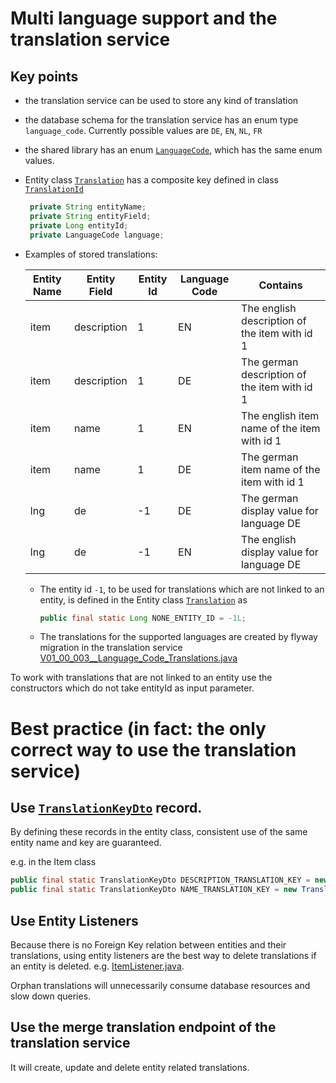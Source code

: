 # Multi language support and the translation service

## Key points
- the translation service can be used to store any kind of translation
- the database schema for the translation service has an enum type `language_code`. Currently possible values are `DE`, `EN`, `NL`, `FR`
- the shared library has an enum [`LanguageCode`](/shared_lib/src/main/java/de/der_e_coach/shared_lib/dto/translation/LanguageCode.java), which has the same enum values.
- Entity class [`Translation`](/translation_service/src/main/java/de/der_e_coach/translation_service/entity/Translation.java) has a composite key defined in class [`TranslationId`](/translation_service/src/main/java/de/der_e_coach/translation_service/entity/TranslationId.java)
  ```Java
   private String entityName;
   private String entityField;
   private Long entityId;
   private LanguageCode language;
  ```
- Examples of stored translations:

  | Entity Name | Entity Field | Entity Id | Language Code | Contains |
  | --- | --- | --- | --- | --- |
  | item | description | 1 | EN | The english description of the item with id 1 |
  | item | description | 1 | DE | The german description of the item with id 1 |
  | item | name | 1 | EN | The english item name of the item with id 1 |
  | item | name | 1 | DE | The german item name of the item with id 1 |
  | lng | de | -1 | DE | The german display value for language DE |
  | lng | de | -1 | EN | The english display value for language DE |

  - The entity id `-1`, to be used for translations which are not linked to an entity, is defined in the Entity class [`Translation`](/translation_service/src/main/java/de/der_e_coach/translation_service/entity/Translation.java) as
    ```Java
    public final static Long NONE_ENTITY_ID = -1L;
    ```
  - The translations for the supported languages are created by flyway migration in the translation service [V01_00_003__Language_Code_Translations.java](/translation_service/src/main/java/de/der_e_coach/translation_service/db/migration/V01_00_003__Language_Code_Translations.java)

To work with translations that are not linked to an entity use the constructors which do not take entityId as input parameter.

# Best practice (in fact: the only correct way to use the translation service)
## Use [`TranslationKeyDto`](/shared_lib/src/main/java/de/der_e_coach/shared_lib/dto/translation/TranslationKeyDto.java) record.
By defining these records in the entity class, consistent use of the same entity name and key are guaranteed.

e.g. in the Item class
```JAVA
public final static TranslationKeyDto DESCRIPTION_TRANSLATION_KEY = new TranslationKeyDto("item", "description");
public final static TranslationKeyDto NAME_TRANSLATION_KEY = new TranslationKeyDto("item", "name");
```

## Use Entity Listeners
Because there is no Foreign Key relation between entities and their translations, using entity listeners are the best way to delete translations if an entity is deleted.
e.g. [ItemListener.java](/minimal_service/src/main/java/de/der_e_coach/minimal_service/entity/listener/ItemListener.java).

Orphan translations will unnecessarily consume database resources and slow down queries.

## Use the merge translation endpoint of the translation service 
It will create, update and delete entity related translations.